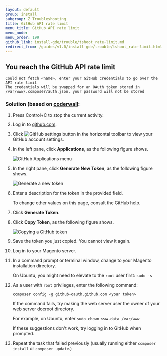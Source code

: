 ```yaml
---
layout: default
group: install
subgroup: Z_Troubleshooting
title: GitHub API rate limit
menu_title: GitHub API rate limit
menu_node: 
menu_order: 199
github_link: install-gde/trouble/tshoot_rate-limit.md
redirect_from: /guides/v1.0/install-gde/trouble/tshoot_rate-limit.html
---
```


<h2 id="install-trouble-pdo">You reach the GitHub API rate limit</h2>

	Could not fetch <name>, enter your GitHub credentials to go over the API rate limit
	The credentials will be swapped for an OAuth token stored in /var/www/.composer/auth.json, your password will not be stored

### Solution (based on <a href="https://coderwall.com/p/kz4egw/composer-install-github-rate-limiting-work-around" target="_blank">coderwall</a>:

1.	Press Control+C to stop the current activity.
2.	Log in to <a href="http://github.com" target="_blank">github.com</a>.
3.	Click <img src="{{ site.baseurl }}common/images/icon_github-account.png" alt="GitHub settings button"> in the horizontal toolbar to view your GitHub account settings.
4.	In the left pane, click **Applications**, as the following figure shows.

	<img src="{{ site.baseurl }}common/images/github_applications.png" alt="GitHub Applications menu">

5.	In the right pane, click **Generate New Token**, as the following figure shows.

	<img src="{{ site.baseurl }}common/images/github_generate-new-token.png" alt="Generate a new token">

6.	Enter a description for the token in the provided field. 

	To change other values on this page, consult the GitHub help.

7.	Click **Generate Token**.
8.	Click **Copy Token**, as the following figure shows.

	<img src="{{ site.baseurl }}common/images/github_copy-token.png" alt="Copying a GitHub token">

9.	Save the token you just copied. You cannot view it again.

9.	Log in to your Magento server.

10.	In a command prompt or terminal window, change to your Magento installation directory.

	On Ubuntu, you might need to elevate to the `root` user first: `sudo -s`

12.	As a user with `root` privileges, enter the following command:

		composer config -g github-oauth.github.com <your token>

	<div class="bs-callout bs-callout-info" id="info">
		<span class="glyphicon-class">
  		<p>If the command fails, try making the web server user the owner of your web server docroot directory.</p>
  		<p>For example, on Ubuntu, enter <code>sudo chown www-data /var/www</code></p></span>
	</div>

	If these suggestions don't work, try logging in to GitHub when prompted.

13.	Repeat the task that failed previously (usually running either `composer install` or `composer update`.)